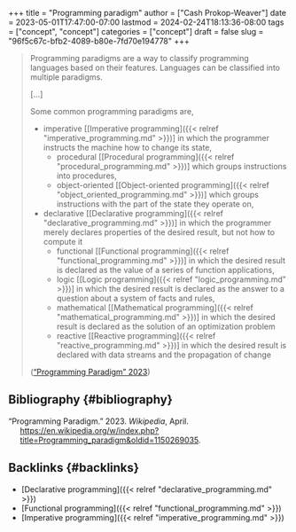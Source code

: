+++
title = "Programming paradigm"
author = ["Cash Prokop-Weaver"]
date = 2023-05-01T17:47:00-07:00
lastmod = 2024-02-24T18:13:36-08:00
tags = ["concept", "concept"]
categories = ["concept"]
draft = false
slug = "96f5c67c-bfb2-4089-b80e-7fd70e194778"
+++

> Programming paradigms are a way to classify programming languages based on their features. Languages can be classified into multiple paradigms.
>
> [...]
>
> Some common programming paradigms are,
>
> -   imperative [[Imperative programming]({{< relref "imperative_programming.md" >}})] in which the programmer instructs the machine how to change its state,
>     -   procedural [[Procedural programming]({{< relref "procedural_programming.md" >}})] which groups instructions into procedures,
>     -   object-oriented [[Object-oriented programming]({{< relref "object_oriented_programming.md" >}})] which groups instructions with the part of the state they operate on,
> -   declarative [[Declarative programming]({{< relref "declarative_programming.md" >}})] in which the programmer merely declares properties of the desired result, but not how to compute it
>     -   functional [[Functional programming]({{< relref "functional_programming.md" >}})] in which the desired result is declared as the value of a series of function applications,
>     -   logic [[Logic programming]({{< relref "logic_programming.md" >}})] in which the desired result is declared as the answer to a question about a system of facts and rules,
>     -   mathematical [[Mathematical programming]({{< relref "mathematical_programming.md" >}})] in which the desired result is declared as the solution of an optimization problem
>     -   reactive [[Reactive programming]({{< relref "reactive_programming.md" >}})] in which the desired result is declared with data streams and the propagation of change
>
> (<a href="#citeproc_bib_item_1">“Programming Paradigm” 2023</a>)


## Bibliography {#bibliography}

<style>.csl-entry{text-indent: -1.5em; margin-left: 1.5em;}</style><div class="csl-bib-body">
  <div class="csl-entry"><a id="citeproc_bib_item_1"></a>“Programming Paradigm.” 2023. <i>Wikipedia</i>, April. <a href="https://en.wikipedia.org/w/index.php?title=Programming_paradigm&oldid=1150269035">https://en.wikipedia.org/w/index.php?title=Programming_paradigm&#38;oldid=1150269035</a>.</div>
</div>


## Backlinks {#backlinks}

-   [Declarative programming]({{< relref "declarative_programming.md" >}})
-   [Functional programming]({{< relref "functional_programming.md" >}})
-   [Imperative programming]({{< relref "imperative_programming.md" >}})
